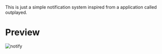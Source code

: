 This is just a simple notification system inspired from a application called outplayed.

# Preview

![notify](https://github.com/cadburry6969/cad-notify/assets/72443203/89aa54f2-115f-4f46-8026-59d4bb707764)

